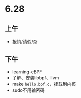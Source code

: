 # 6.28

## 上午

- 报销/请假/杂

## 下午

- learning-eBPF
- 了解、安装libbpf、llvm
- make `hello.bpf.c`，挂载到内核
- sudo不用输密码



